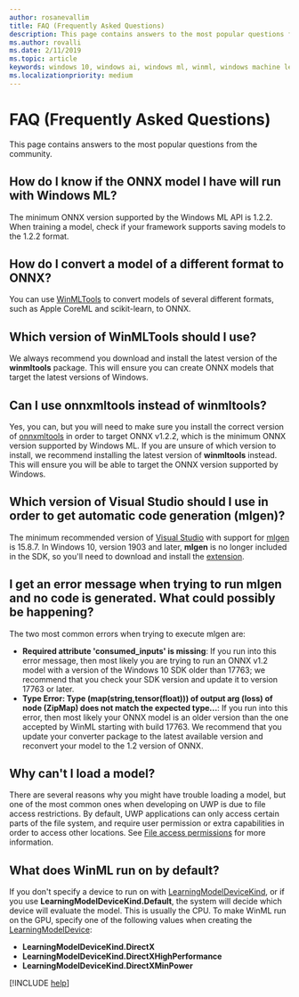 ```yaml
---
author: rosanevallim
title: FAQ (Frequently Asked Questions)
description: This page contains answers to the most popular questions from the community.
ms.author: rovalli
ms.date: 2/11/2019
ms.topic: article
keywords: windows 10, windows ai, windows ml, winml, windows machine learning
ms.localizationpriority: medium
---
```


# FAQ (Frequently Asked Questions)

This page contains answers to the most popular questions from the community.

## How do I know if the ONNX model I have will run with Windows ML?

The minimum ONNX version supported by the Windows ML API is 1.2.2. When training a model, check if your framework supports saving models to the 1.2.2 format.

## How do I convert a model of a different format to ONNX?

You can use [WinMLTools](convert-model-winmltools.md) to convert models of several different formats, such as Apple CoreML and scikit-learn, to ONNX.

## Which version of WinMLTools should I use?

We always recommend you download and install the latest version of the **winmltools** package. This will ensure you can create ONNX models that target the latest versions of Windows.

## Can I use onnxmltools instead of winmltools?

Yes, you can, but you will need to make sure you install the correct version of [onnxmltools](https://github.com/onnx/onnxmltools) in order to target ONNX v1.2.2, which is the minimum ONNX version supported by Windows ML. If you are unsure of which version to install, we recommend installing the latest version of **winmltools** instead. This 
will ensure you will be able to target the ONNX version supported by Windows.

## Which version of Visual Studio should I use in order to get automatic code generation (mlgen)?

The minimum recommended version of [Visual Studio](https://visualstudio.microsoft.com/vs/) with support for [mlgen](mlgen.md) is 15.8.7. In Windows 10, version 1903 and later, **mlgen** is no longer included in the SDK, so you'll need to download and install the [extension](https://marketplace.visualstudio.com/items?itemName=WinML.mlgen).

## I get an error message when trying to run mlgen and no code is generated. What could possibly be happening?

The two most common errors when trying to execute mlgen are:

* **Required attribute 'consumed_inputs' is missing**: If you run into this error message, then most likely you are trying to run an ONNX v1.2 model with a version of the Windows 10 SDK older than 17763; we recommend that you check your SDK version and update it to version 17763 or later.
* **Type Error: Type (map(string,tensor(float))) of output arg (loss) of node (ZipMap) does not match the expected type...**: If you run into this error, then most likely your ONNX model is an older version than the one accepted by WinML starting with build 17763. We recommend that you update your converter package to the latest available version and reconvert your model to the 1.2 version of ONNX.

## Why can't I load a model?

There are several reasons why you might have trouble loading a model, but one of the most common ones when developing on UWP is due to file access restrictions. By default, UWP applications can only access certain parts of the file system, and require user permission or extra capabilities in order to access other locations. See [File access permissions](https://docs.microsoft.com/windows/uwp/files/file-access-permissions) for more information.

## What does WinML run on by default?

If you don't specify a device to run on with [LearningModelDeviceKind](https://docs.microsoft.com/uwp/api/windows.ai.machinelearning.learningmodeldevicekind), or if you use **LearningModelDeviceKind.Default**, the system will decide which device will evaluate the model. This is usually the CPU. To make WinML run on the GPU, specify one of the following values when creating the [LearningModelDevice](https://docs.microsoft.com/uwp/api/windows.ai.machinelearning.learningmodeldevice):

* **LearningModelDeviceKind.DirectX**
* **LearningModelDeviceKind.DirectXHighPerformance**
* **LearningModelDeviceKind.DirectXMinPower**

[!INCLUDE [help](includes/get-help.md)]
